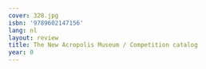 ```yaml
---
cover: 328.jpg
isbn: '9789602147156'
lang: nl
layout: review
title: The New Acropolis Museum / Competition catalog
year: 0
---
```


